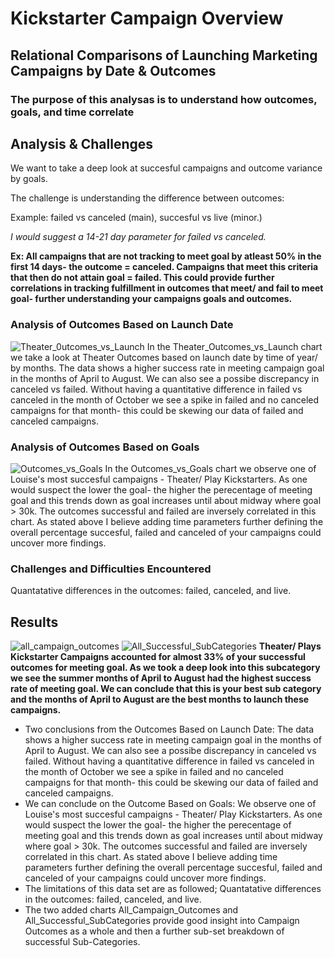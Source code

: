 # Kickstarter Campaign Overview
## Relational Comparisons of Launching Marketing Campaigns by Date & Outcomes
### The purpose of this analysas is to understand how outcomes, goals, and time correlate
## Analysis & Challenges
We want to take a deep look at succesful campaigns and outcome variance by goals.

The challenge is understanding the difference between outcomes:

Example: failed vs canceled (main), succesful vs live (minor.)

*I would suggest a 14-21 day parameter for failed vs canceled.*

**Ex: All campaigns that are not tracking to meet goal by atleast 50% in the first 14 days- the outcome = canceled. Campaigns that meet this criteria that then do not attain goal = failed. This could provide further correlations in tracking fulfillment in outcomes that meet/ and fail to meet goal- further understanding your campaigns goals and outcomes.**

### Analysis of Outcomes Based on Launch Date

![Theater_0utcomes_vs_Launch](https://user-images.githubusercontent.com/49954261/138802577-287bf212-0135-4aec-b6fa-d16c0dfb5424.png)
In the Theater_Outcomes_vs_Launch chart we take a look at Theater Outcomes based on launch date by time of year/ by months. The data shows a higher success rate in meeting campaign goal in the months of April to August. We can also see a possibe discrepancy in canceled vs failed. Without having a quantitative difference in failed vs canceled in the month of October we see a spike in failed and no canceled campaigns for that month- this could be skewing our data of failed and canceled campaigns.

### Analysis of Outcomes Based on Goals
![Outcomes_vs_Goals](https://user-images.githubusercontent.com/49954261/138808142-ba464aa3-df78-4ff2-8ea3-ff7abf360c50.png)
In the Outcomes_vs_Goals chart we observe one of Louise's most succesful campaigns - Theater/ Play Kickstarters. As one would suspect the lower the goal- the higher the perecentage of meeting goal and this trends down as goal increases until about midway where goal > 30k. The outcomes successful and failed are inversely correlated in this chart.  As stated above I believe adding time parameters further defining the overall percentage succesful, failed and canceled of your campaigns could uncover more findings.

### Challenges and Difficulties Encountered
Quantatative differences in the outcomes: failed, canceled, and live.

## Results
![all_campaign_outcomes](https://user-images.githubusercontent.com/49954261/138808863-1fa19f36-7550-4888-a1f8-bd9aba934983.png)
![All_Successful_SubCategories](https://user-images.githubusercontent.com/49954261/138808949-9865e707-ccf1-41a7-b1e2-b62ecc1b4042.png)
**Theater/ Plays Kickstarter Campaigns accounted for almost 33% of your successful outcomes for meeting goal. As we took a deep look into this subcategory we see the summer months of April to August had the highest success rate of meeting goal. We can conclude that this is your best sub category and the months of April to August are the best months to launch these campaigns.**

- Two conclusions from the Outcomes Based on Launch Date: The data shows a higher success rate in meeting campaign goal in the months of April to August. We can also see a possibe discrepancy in canceled vs failed. Without having a quantitative difference in failed vs canceled in the month of October we see a spike in failed and no canceled campaigns for that month- this could be skewing our data of failed and canceled campaigns.
- We can conclude on the Outcome Based on Goals: We observe one of Louise's most succesful campaigns - Theater/ Play Kickstarters. As one would suspect the lower the goal- the higher the perecentage of meeting goal and this trends down as goal increases until about midway where goal > 30k. The outcomes successful and failed are inversely correlated in this chart.  As stated above I believe adding time parameters further defining the overall percentage succesful, failed and canceled of your campaigns could uncover more findings.
- The limitations of this data set are as followed; Quantatative differences in the outcomes: failed, canceled, and live.
- The two added charts All_Campaign_Outcomes and All_Successful_SubCategories provide good insight into Campaign Outcomes as a whole and then a further sub-set breakdown of successful Sub-Categories.
